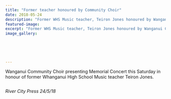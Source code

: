```yaml
---
title: "Former teacher honoured by Community Choir"
date: 2018-05-24
description: "Former WHS Music teacher, Teiron Jones honoured by Wanganui Community Choir..."
featured-image: 
excerpt: "Former WHS Music teacher, Teiron Jones honoured by Wanganui Community Choir."
image_gallery:
	
	
	
	
	
---
```


<p>Wanganui Community Choir presenting Memorial Concert this Saturday in honour of former Whanganui High School Music teacher Teiron Jones.</p>
<p><img src=http://c1940652.r52.cf0.rackcdn.com/5b2b1478ff2a7c6bfc002470/Teiron-Jones-ex-Music-teacher-article-24-may.gif alt="" /></p>
<p><em>River City Press 24/5/18</em></p>

